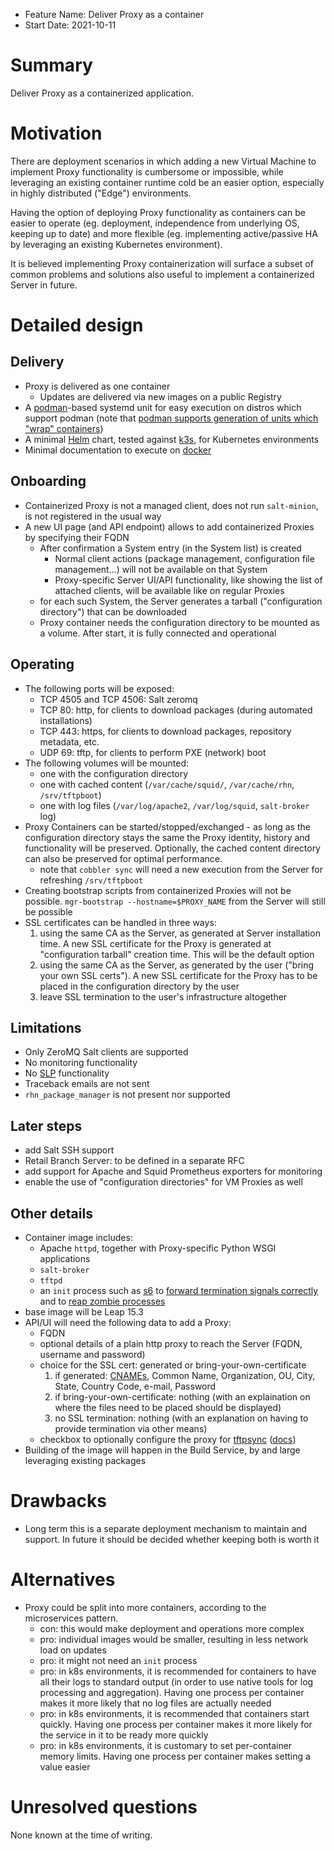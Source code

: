 - Feature Name: Deliver Proxy as a container
- Start Date: 2021-10-11

# Summary
[summary]: #summary

Deliver Proxy as a containerized application.

# Motivation
[motivation]: #motivation

There are deployment scenarios in which adding a new Virtual Machine to implement Proxy functionality is cumbersome or impossible, while leveraging an existing container runtime cold be an easier option, especially in highly distributed ("Edge") environments.

Having the option of deploying Proxy functionality as containers can be easier to operate (eg. deployment, independence from underlying OS, keeping up to date) and more flexible (eg. implementing active/passive HA by leveraging an existing Kubernetes environment).

It is believed implementing Proxy containerization will surface a subset of common problems and solutions also useful to implement a containerized Server in future.

# Detailed design
[design]: #detailed-design

## Delivery
  - Proxy is delivered as one container
    - Updates are delivered via new images on a public Registry
  - A [podman](https://podman.io/)-based systemd unit for easy execution on distros which support podman (note that [podman supports generation of units which "wrap" containers](https://www.redhat.com/sysadmin/podman-shareable-systemd-services))
  - A minimal [Helm](https://helm.sh/) chart, tested against [k3s](https://k3s.io/), for Kubernetes environments
  - Minimal documentation to execute on [docker](https://docs.docker.com/engine/reference/commandline/cli/)

## Onboarding
  - Containerized Proxy is not a managed client, does not run `salt-minion`, is not registered in the usual way
  - A new UI page (and API endpoint) allows to add containerized Proxies by specifying their FQDN
    - After confirmation a System entry (in the System list) is created 
      - Normal client actions (package management, configuration file management...) will not be available on that System
      - Proxy-specific Server UI/API functionality, like showing the list of attached clients, will be available like on regular Proxies
    - for each such System, the Server generates a tarball ("configuration directory") that can be downloaded
    - Proxy container needs the configuration directory to be mounted as a volume. After start, it is fully connected and operational

## Operating
  - The following ports will be exposed:
    - TCP 4505 and TCP 4506: Salt zeromq
    - TCP 80: http, for clients to download packages (during automated installations)
    - TCP 443: https, for clients to download packages, repository metadata, etc.
    - UDP 69: tftp, for clients to perform PXE (network) boot
  - The following volumes will be mounted:
    - one with the configuration directory
    - one with cached content (`/var/cache/squid/`, `/var/cache/rhn`, `/srv/tftpboot`)
    - one with log files (`/var/log/apache2`, `/var/log/squid`, `salt-broker` log)
  - Proxy Containers can be started/stopped/exchanged - as long as the configuration directory stays the same the Proxy identity, history and functionality will be preserved. Optionally, the cached content directory can also be preserved for optimal performance.
    - note that `cobbler sync` will need a new execution from the Server for refreshing `/srv/tftpboot`
  - Creating bootstrap scripts from containerized Proxies will not be possible. `mgr-bootstrap --hostname=$PROXY_NAME` from the Server will still be possible
  - SSL certificates can be handled in three ways:
    1. using the same CA as the Server, as generated at Server installation time. A new SSL certificate for the Proxy is generated at "configuration tarball" creation time. This will be the default option
    2. using the same CA as the Server, as generated by the user ("bring your own SSL certs"). A new SSL certificate for the Proxy has to be placed in the configuration directory by the user
    3. leave SSL termination to the user's infrastructure altogether

## Limitations
  - Only ZeroMQ Salt clients are supported
  - No monitoring functionality
  - No [SLP](https://en.wikipedia.org/wiki/Service_Location_Protocol) functionality
  - Traceback emails are not sent
  - `rhn_package_manager` is not present nor supported

## Later steps
  - add Salt SSH support
  - Retail Branch Server: to be defined in a separate RFC
  - add support for Apache and Squid Prometheus exporters for monitoring
  - enable the use of "configuration directories" for VM Proxies as well

## Other details
  - Container image includes:
    - Apache `httpd`, together with Proxy-specific Python WSGI applications
    - `salt-broker`
    - `tftpd`
    - an `init` process such as [s6](https://github.com/just-containers/s6-overlay) to [forward termination signals correctly](https://petermalmgren.com/signal-handling-docker/) and to [reap zombie processes](https://stackoverflow.com/questions/49162358/docker-init-zombies-why-does-it-matter)
  - base image will be Leap 15.3
  - API/UI will need the following data to add a Proxy:
    - FQDN
    - optional details of a plain http proxy to reach the Server (FQDN, username and password)
    - choice for the SSL cert: generated or bring-your-own-certificate
      1. if generated: [CNAMEs](https://en.wikipedia.org/wiki/CNAME_record), Common Name, Organization, OU, City, State, Country Code, e-mail, Password
      2. if bring-your-own-certificate: nothing (with an explaination on where the files need to be placed should be displayed)
      3. no SSL termination: nothing (with an explanation on having to provide termination via other means)
    - checkbox to optionally configure the proxy for [tftpsync](https://github.com/uyuni-project/uyuni/blob/master/tftpsync/susemanager-tftpsync/configure-tftpsync.sh) ([docs](https://www.uyuni-project.org/uyuni-docs/en/uyuni/installation/uyuni-proxy-setup.html#proxy.pxe.sync))
  - Building of the image will happen in the Build Service, by and large leveraging existing packages

# Drawbacks
[drawbacks]: #drawbacks

  - Long term this is a separate deployment mechanism to maintain and support. In future it should be decided whether keeping both is worth it

# Alternatives
[alternatives]: #alternatives

  - Proxy could be split into more containers, according to the microservices pattern.
    - con: this would make deployment and operations more complex
    - pro: individual images would be smaller, resulting in less network load on updates
    - pro: it might not need an `init` process
    - pro: in k8s environments, it is recommended for containers to have all their logs to standard output (in order to use native tools for log processing and aggregation). Having one process per container makes it more likely that no log files are actually needed
    - pro: in k8s environments, it is recommended that containers start quickly. Having one process per container makes it more likely for the service in it to be ready more quickly
    - pro: in k8s environments, it is customary to set per-container memory limits. Having one process per container makes setting a value easier


# Unresolved questions
[unresolved]: #unresolved-questions

None known at the time of writing.
